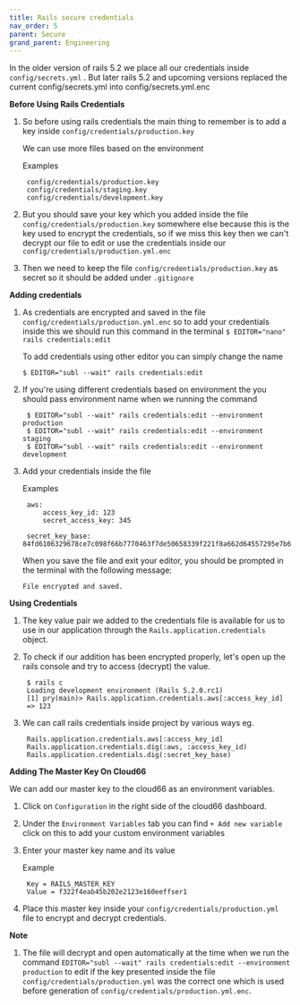 ```yaml
---
title: Rails secure credentials
nav_order: 5
parent: Secure
grand_parent: Engineering
---
```

In the older version of rails 5.2 we place all our credentials inside  `config/secrets.yml` . But later rails 5.2 and upcoming versions replaced the current config/secrets.yml into config/secrets.yml.enc

**Before Using Rails Credentials**

1. So before using rails credentials the main thing to remember is to add a key inside `config/credentials/production.key` 

	We can use more files based on the environment

	Examples

		config/credentials/production.key
		config/credentials/staging.key
		config/credentials/development.key

2. But you should save your key which you added inside the file `config/credentials/production.key` somewhere else because this is the key used to encrypt the credentials, so if we miss this key then we can't decrypt our file to edit or use the credentials inside our `config/credentials/production.yml.enc`   
3. Then we need to keep the file `config/credentials/production.key` as secret so it should be added under `.gitignore` 

**Adding credentials**

1. As credentials are encrypted and saved in the file `config/credentials/production.yml.enc` so to add your credentials inside this we should run this command in the terminal
	`$ EDITOR="nano" rails credentials:edit`

	To add credentials using other editor you can simply change the name

	`$ EDITOR="subl --wait" rails credentials:edit`

2. If you're using different credentials based on environment the you should pass environment name when we running the command

		$ EDITOR="subl --wait" rails credentials:edit --environment production
		$ EDITOR="subl --wait" rails credentials:edit --environment staging
		$ EDITOR="subl --wait" rails credentials:edit --environment development

3. Add your credentials inside the file

	Examples

		aws:
			access_key_id: 123
			secret_access_key: 345
			
		secret_key_base: 84fd6106329678ce7c098f66b7770463f7de50658339f221f8a662d64557295e7b6977c32cba10a00a573868799d9adb04f6e783acc31ef56704161572d9ee3b

	When you save the file and exit your editor, you should be prompted in the terminal with the following message:

	`File encrypted and saved.`

**Using Credentials**
1. The key value pair we added to the credentials file is available for us to use in our application through the `Rails.application.credentials` object.

2. To check if our addition has been encrypted properly, let's open up the rails console and try to access (decrypt) the value.
		
		$ rails c
		Loading development environment (Rails 5.2.0.rc1)
		[1] pry(main)> Rails.application.credentials.aws[:access_key_id]
		=> 123

3. We can call rails credentials inside  project by various ways
	eg. 

		Rails.application.credentials.aws[:access_key_id]
		Rails.application.credentials.dig(:aws, :access_key_id) 
		Rails.application.credentials.dig(:secret_key_base)

**Adding The Master Key On Cloud66**

We can add our master key to the cloud66 as an environment variables. 
1. Click on `Configuration` in the right side of the cloud66 dashboard.
2. Under the `Environment Variables` tab you can find `+ Add new variable` click on this to add your custom environment variables
3. Enter your master key name and its value

	Example

		Key = RAILS_MASTER_KEY
		Value = f322f4eab45b202e2123e160eeffser1
4. Place this master key inside your `config/credentials/production.yml` file to encrypt and decrypt credentials.

**Note**
1. The file will decrypt and open automatically at the time when we run the command `EDITOR="subl --wait" rails credentials:edit --environment production` to edit if the key presented inside the file `config/credentials/production.yml` was the correct one which is used before generation of `config/credentials/production.yml.enc`.